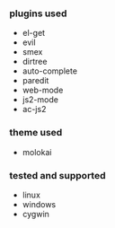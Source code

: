 ### plugins used
- el-get
- evil
- smex
- dirtree
- auto-complete
- paredit
- web-mode
- js2-mode
- ac-js2

### theme used
- molokai

### tested and supported
- linux
- windows
- cygwin
